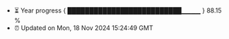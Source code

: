 - ⏳ Year progress { ██████████████████████████▁▁▁▁ } 88.15 %
- ⏰ Updated on Mon, 18 Nov 2024 15:24:49 GMT

